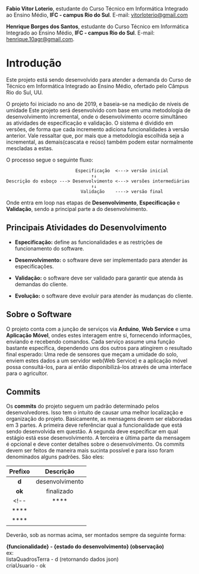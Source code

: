 ﻿**Fabio Vitor Loterio**, estudante do Curso Técnico em Informática Integrado ao Ensino Médio, **IFC - campus Rio do Sul**. 
 E-mail: vitorloterio@gmail.com
 
 **Henrique Borges dos Santos**, estudante do Curso Técnico em Informática Integrado ao Ensino Médio, **IFC - campus Rio do Sul**. 
 E-mail: henrique.10agr@gmail.com.

# Introdução

Este projeto está sendo desenvolvido para atender a demanda do Curso de Técnico em Informática Integrado ao Ensino Médio, ofertado pelo Câmpus Rio do Sul, UU.

O projeto foi iniciado no ano de 2019, e baseia-se na medição de níveis de umidade
Este projeto será desenvolvido com base em uma metodologia de desenvolvimento incremental, onde o 
desenvolvimento ocorre simultâneo as atividades de especificação e validação.
O sistema é dividido em versões, de forma que cada incremento adiciona funcionalidades à versão anterior.
Vale ressaltar que, por mais que a metodologia escolhida seja a incremental, as demais(cascata e reúso) 
também podem estar normalmente mescladas a estas.

O processo segue o seguinte fluxo:

                              Especificação  <---> versão inicial   
                                    ↑↓            
    Descrição do esboço ---> Desenvolvimento <---> versões intermediárias
                                    ↑↓
                                Validação    ----> versão final

Onde entra em loop nas etapas de **Desenvolvimento**, **Especificação** e **Validação**, sendo a principal parte 
a do desenvolvimento. 


## Principais Atividades do Desenvolvimento

- **Especificação:** define as funcionalidades e as restrições de
funcionamento do software.

- **Desenvolvimento:** o software deve ser implementado para
atender às especificações.

- **Validação:** o software deve ser validado para garantir que atenda
às demandas do cliente.

- **Evolução:** o software deve evoluir para atender às mudanças do
cliente.

## Sobre o Software

O projeto conta com a junção de serviços via **Arduino**, **Web Service** e uma **Aplicação Móvel**, ondes estes interagem entre si, fornecendo informações, enviando e recebendo comandos.
Cada serviço assume uma função bastante específica, dependendo uns dos outros para atingirem o resultado final esperado: Uma rede de sensores que meçam a umidade do solo, enviem estes dados a um servidor web(Web Service) e a aplicação móvel possa consultá-los, para aí então disponibilizá-los através de uma interface para o agricultor.

## Commits

Os **commits** do projeto seguem um padrão determinado pelos desenvolvedores. Isso tem o intuito de causar uma melhor localização e organização do projeto.
Basicamente, as mensagens devem ser elaboradas em 3 partes. A primeira deve referênciar qual a funcionalidade que está sendo desenvolvida em questão. A segunda deve especificar em qual estágio está esse desenvolvimento. A terceira e última parte da mensagem é opcional e deve conter detalhes sobre o desenvolvimento.
Os commits devem ser feitos de maneira mais sucinta possível e para isso foram denominados alguns padrões. 
São eles:

|  Prefixo  |   Descrição   |
|:---------:|  :---------:  |  
|   **d**   |desenvolvimento|               
|   **ok**  |  finalizado   |
<!-- |   ****   |  |
|   ****   |  |
|   ****   |  | -->

Deverão, sob as normas acima, ser montados sempre da seguinte forma:

**{funcionalidade} - {estado do desenvolvimento} (observação)**  
  ex:  
      listaQuadrosTerra - d (retornando dados json)  
      criaUsuario - ok  




